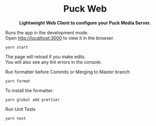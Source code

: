 <h1 align="center">Puck Web</h1>  
<p align="center">  
 <b>Lightweight Web Client to configure your Puck Media Server.</b>  
</p> 

Runs the app in the development mode.\
Open [http://localhost:3000](http://localhost:3000) to view it in the browser.
```
yarn start
```
The page will reload if you make edits.\
You will also see any lint errors in the console.

Run formatter before Commits or Merging to Master branch
```
yarn format
```
To install the formatter:
```
yarn global add prettier
```
Run Unit Tests
```
yarn test
```
